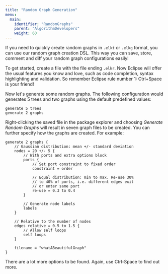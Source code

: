 ```yaml
---
title: "Random Graph Generation"
menu:
  main:
    identifier: "RandomGraphs"
    parent: "AlgorithmDevelopers"
    weight: 60
---
```


If you need to quickly create random graphs in `.elkt` or `.elkg` format, you can use our random graph creation DSL. This way you can save, store, comment and diff your random graph configurations easily!

To get started, create a file with the file ending `.elkr`. Now Eclipse will offer the usual features you know and love, such as code completion, syntax highlighting and validation. So remember Eclipse rule number 1: Ctrl+Space is your friend!

Now let's generate some random graphs. The following configuration would generates 5 trees and two graphs using the default predefined values:

```
generate 5 trees
generate 2 graphs
```

Right-clicking the saved file in the package explorer and choosing _Generate Random Graphs_ will result in seven graph files to be created. You can further specify how the graphs are created. For example:

```
generate 2 graphs {
    // Gaussian distribution: mean +/- standard deviation
    nodes = 20 +/- 5 {
        // With ports and extra options block
        ports {
            // Set port constraint to fixed order
            constraint = order

            // Equal distribution: min to max. Re-use 30%
            // to 40% of ports, i.e. different edges exit
            // or enter same port
            re-use = 0.3 to 0.4
        }
        
        // Generate node labels
        labels
    }

    // Relative to the number of nodes
    edges relative = 0.5 to 1.5 {
        // Allow self loops
        self loops
    }

    filename = "whatABeautifulGraph"
}
```

There are a lot more options to be found. Again, use Ctrl-Space to find out more.
